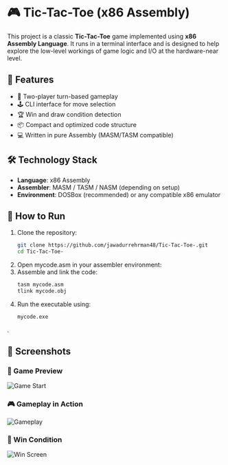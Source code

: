 # 🎮 Tic-Tac-Toe (x86 Assembly)

This project is a classic **Tic-Tac-Toe** game implemented using **x86 Assembly Language**. It runs in a terminal interface and is designed to help explore the low-level workings of game logic and I/O at the hardware-near level.

## 📌 Features

- 🧠 Two-player turn-based gameplay
- 🕹️ CLI interface for move selection
- 🏆 Win and draw condition detection
- 📦 Compact and optimized code structure
- 💻 Written in pure Assembly (MASM/TASM compatible)

## 🛠 Technology Stack

- **Language**: x86 Assembly
- **Assembler**: MASM / TASM / NASM (depending on setup)
- **Environment**: DOSBox (recommended) or any compatible x86 emulator

## 🚀 How to Run

1. Clone the repository:
   ```bash
   git clone https://github.com/jawadurrehrman48/Tic-Tac-Toe-.git
   cd Tic-Tac-Toe-
2. Open mycode.asm in your assembler environment:
3. Assemble and link the code:
   ```bash
   tasm mycode.asm
   tlink mycode.obj
4. Run the executable using:
   ```bash
   mycode.exe
.

## 📸 Screenshots

### 🧩 Game Preview
![Game Start](images/1.png)

### 🎮 Gameplay in Action
![Gameplay](images/3.png)

### 🏁 Win Condition
![Win Screen](images/2.png)



   


 

